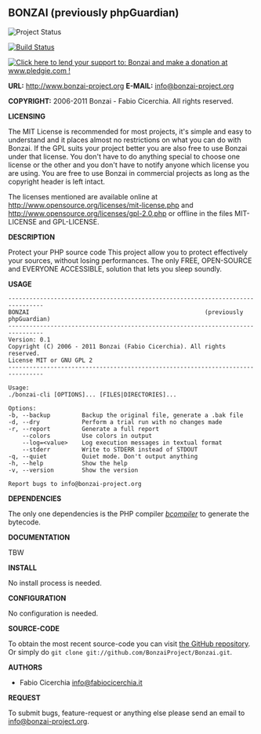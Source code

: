 ## BONZAI (previously phpGuardian)

![Project Status](http://stillmaintained.com/BonzaiProject/Bonzai.png)

[![Build Status](https://secure.travis-ci.org/BonzaiProject/Bonzai.png)](http://travis-ci.org/BonzaiProject/Bonzai)

[![Click here to lend your support to: Bonzai and make a donation at www.pledgie.com !](http://www.pledgie.com/campaigns/16386.png?skin_name=chrome)](http://www.pledgie.com/campaigns/16386)

**URL:** <http://www.bonzai-project.org>
**E-MAIL:** <info@bonzai-project.org>

**COPYRIGHT:** 2006-2011 Bonzai - Fabio Cicerchia. All rights reserved.

**LICENSING**

The MIT License is recommended for most projects, it's simple and easy to
understand and it places almost no restrictions on what you can do with
Bonzai. If the GPL suits your project better you are also free to use
Bonzai under that license. You don't have to do anything special to
choose one license or the other and you don't have to notify anyone which
license you are using. You are free to use Bonzai in commercial projects
as long as the copyright header is left intact.

The licenses mentioned are available online at
http://www.opensource.org/licenses/mit-license.php and
http://www.opensource.org/licenses/gpl-2.0.php or offline in the files
MIT-LICENSE and GPL-LICENSE.

**DESCRIPTION**

Protect your PHP source code
This project allow you to protect effectively your sources, without losing
performances. The only FREE, OPEN-SOURCE and EVERYONE ACCESSIBLE, solution
that lets you sleep soundly.

**USAGE**

```
--------------------------------------------------------------------------------
BONZAI                                                  (previously phpGuardian)
--------------------------------------------------------------------------------
Version: 0.1
Copyright (C) 2006 - 2011 Bonzai (Fabio Cicerchia). All rights reserved.
License MIT or GNU GPL 2
--------------------------------------------------------------------------------

Usage:
./bonzai-cli [OPTIONS]... [FILES|DIRECTORIES]...

Options:
-b, --backup         Backup the original file, generate a .bak file
-d, --dry            Perform a trial run with no changes made
-r, --report         Generate a full report
    --colors         Use colors in output
    --log=<value>    Log execution messages in textual format
    --stderr         Write to STDERR instead of STDOUT
-q, --quiet          Quiet mode. Don't output anything
-h, --help           Show the help
-v, --version        Show the version

Report bugs to info@bonzai-project.org
```

**DEPENDENCIES**

The only one dependencies is the PHP compiler
[_bcompiler_](http://php.net/manual/en/book.bcompiler.php) to generate the
bytecode.

**DOCUMENTATION**

TBW

**INSTALL**

No install process is needed.

**CONFIGURATION**

No configuration is needed.

**SOURCE-CODE**

To obtain the most recent source-code you can visit
[the GitHub repository](https://github.com/BonzaiProject/Bonzai).
Or simply do `git clone git://github.com/BonzaiProject/Bonzai.git`.

**AUTHORS**

* Fabio Cicerchia <info@fabiocicerchia.it>

**REQUEST**

To submit bugs, feature-request or anything else please send an email to
info@bonzai-project.org.

